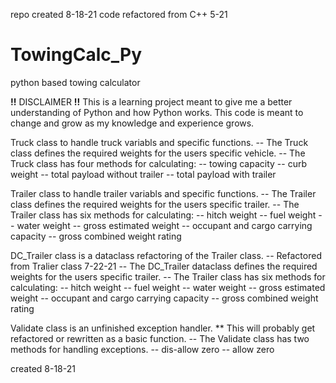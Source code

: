repo created 8-18-21
code refactored from C++ 5-21
# TowingCalc_Py
python based towing calculator

**!!** DISCLAIMER **!!**
This is a learning project meant to give me a better understanding of Python and how Python works.
This code is meant to change and grow as my knowledge and experience grows.

Truck class to handle truck variabls and specific functions.
  -- The Truck class defines the required weights for the users specific vehicle.
  -- The Truck class has four methods for calculating:
    -- towing capacity
    -- curb weight
    -- total payload without trailer
    -- total payload with trailer

Trailer class to handle trailer variabls and specific functions.
  -- The Trailer class defines the required weights for the users specific trailer.
  -- The Trailer class has six methods for calculating:
    -- hitch weight
    -- fuel weight
    -- water weight
    -- gross estimated weight
    -- occupant and cargo carrying capacity
    -- gross combined weight rating
    
DC_Trailer class is a dataclass refactoring of the Trailer class.
  -- Refactored from Tralier class 7-22-21
  -- The DC_Trailer dataclass defines the required weights for the users specific trailer.
    -- The Trailer class has six methods for calculating:
    -- hitch weight
    -- fuel weight
    -- water weight
    -- gross estimated weight
    -- occupant and cargo carrying capacity
    -- gross combined weight rating
    
Validate class is an unfinished exception handler.
  ** This will probably get refactored or rewritten as a basic function.
  -- The Validate class has two methods for handling exceptions.
    -- dis-allow zero
    -- allow zero
  
created 8-18-21
